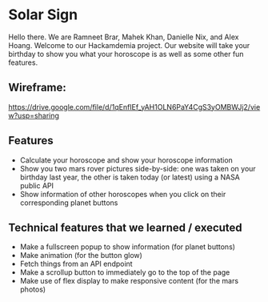 # Solar Sign
Hello there. We are Ramneet Brar, Mahek Khan, Danielle Nix, and Alex Hoang. Welcome to our Hackamdemia project. Our website will take your birthday to show you what your horoscope is as well as some other fun features.

## Wireframe:
https://drive.google.com/file/d/1qEnfIEf_yAH1OLN6PaY4CgS3yOMBWJj2/view?usp=sharing  

## Features
- Calculate your horoscope and show your horoscope information
- Show you two mars rover pictures side-by-side: one was taken on your birthday last year, the other is taken today (or latest) using a NASA public API  
- Show information of other horoscopes when you click on their corresponding planet buttons  
## Technical features that we learned / executed
- Make a fullscreen popup to show information (for planet buttons)
- Make animation (for the button glow)  
- Fetch things from an API endpoint  
- Make a scrollup button to immediately go to the top of the page
- Make use of flex display to make responsive content (for the mars photos)
